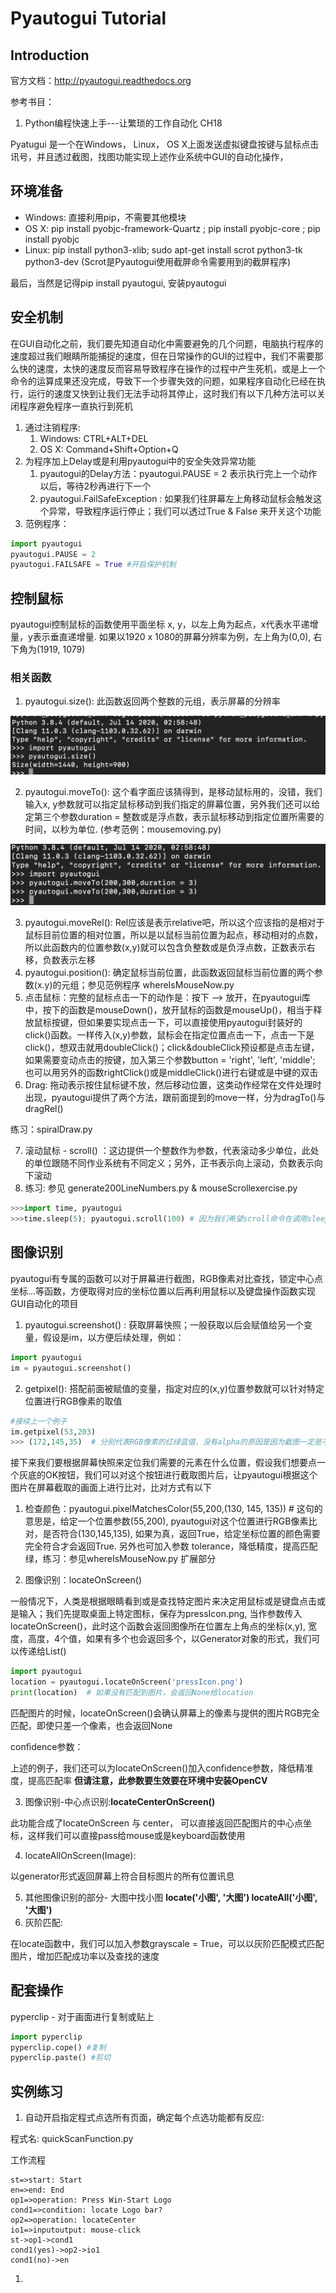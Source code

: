 # Pyautogui Tutorial

## Introduction

官方文档：http://pyautogui.readthedocs.org

参考书目：

1. Python编程快速上手---让繁琐的工作自动化   CH18

Pyatugui 是一个在Windows， Linux， OS X上面发送虚拟键盘按键与鼠标点击讯号，并且透过截图，找图功能实现上述作业系统中GUI的自动化操作，

## 环境准备

- Windows: 直接利用pip，不需要其他模块
- OS X: pip install pyobjc-framework-Quartz ; pip install pyobjc-core ; pip install pyobjc
- Linux: pip install python3-xlib; sudo apt-get install scrot python3-tk python3-dev  (Scrot是Pyautogui使用截屏命令需要用到的截屏程序)

最后，当然是记得pip install pyautogui, 安装pyautogui

## 安全机制

在GUI自动化之前，我们要先知道自动化中需要避免的几个问题，电脑执行程序的速度超过我们眼睛所能捕捉的速度，但在日常操作的GUI的过程中，我们不需要那么快的速度，太快的速度反而容易导致程序在操作的过程中产生死机，或是上一个命令的运算成果还没完成，导致下一个步骤失效的问题，如果程序自动化已经在执行，运行的速度又快到让我们无法手动将其停止，这时我们有以下几种方法可以关闭程序避免程序一直执行到死机

1. 通过注销程序: 
    1. Windows: CTRL+ALT+DEL
    2. OS X: Command+Shift+Option+Q
2. 为程序加上Delay或是利用pyautogui中的安全失效异常功能
    1. pyautogui的Delay方法：pyautogui.PAUSE = 2 表示执行完上一个动作以后，等待2秒再进行下一个
    2. pyautogui.FailSafeException : 如果我们往屏幕左上角移动鼠标会触发这个异常，导致程序运行停止；我们可以透过True & False 来开关这个功能
3. 范例程序：

```python
import pyautogui
pyautogui.PAUSE = 2
pyautogui.FAILSAFE = True #开启保护机制
```



## 控制鼠标

pyautogui控制鼠标的函数使用平面坐标 x, y，以左上角为起点，x代表水平递增量，y表示垂直递增量. 如果以1920 x 1080的屏幕分辨率为例，左上角为(0,0), 右下角为(1919, 1079)

### 相关函数

1. pyautogui.size(): 此函数返回两个整数的元组，表示屏幕的分辨率

![](https://raw.githubusercontent.com/xfzlun/xfzlun.github.iogithub/master/%E6%88%AA%E5%B1%8F2020-08-16%20%E4%B8%8B%E5%8D%884.39.45.png)

2. pyautogui.moveTo(): 这个看字面应该猜得到，是移动鼠标用的，没错，我们输入x, y参数就可以指定鼠标移动到我们指定的屏幕位置，另外我们还可以给定第三个参数duration = 整数或是浮点数，表示鼠标移动到指定位置所需要的时间，以秒为单位. (参考范例：mousemoving.py)

![](https://raw.githubusercontent.com/xfzlun/xfzlun.github.iogithub/master/%E6%88%AA%E5%B1%8F2020-08-16%20%E4%B8%8B%E5%8D%884.55.03.png)

3. pyautogui.moveRel(): Rel应该是表示relative吧，所以这个应该指的是相对于鼠标目前位置的相对位置，所以是以鼠标当前位置为起点，移动相对的点数，所以此函数内的位置参数(x,y)就可以包含负整数或是负浮点数，正数表示右移，负数表示左移
4. pyautogui.position(): 确定鼠标当前位置，此函数返回鼠标当前位置的两个参数(x.y)的元组；参见范例程序 whereIsMouseNow.py 
5. 点击鼠标：完整的鼠标点击一下的动作是：按下 --> 放开，在pyautogui库中，按下的函数是mouseDown()，放开鼠标的函数是mouseUp()，相当于释放鼠标按键，但如果要实现点击一下，可以直接使用pyautogui封装好的click()函数。一样传入(x,y)参数，鼠标会在指定位置点击一下，点击一下是click()，想双击就用doubleClick()；click&doubleClick预设都是点击左键，如果需要变动点击的按键，加入第三个参数button = 'right', 'left', 'middle'; 也可以用另外的函数rightClick()或是middleClick()进行右键或是中键的双击
6. Drag: 拖动表示按住鼠标键不放，然后移动位置，这类动作经常在文件处理时出现，pyautogui提供了两个方法，跟前面提到的move一样，分为dragTo()与dragRel()

练习：spiralDraw.py

7. 滚动鼠标 - scroll() ：这边提供一个整数作为参数，代表滚动多少单位，此处的单位跟随不同作业系统有不同定义；另外，正书表示向上滚动，负数表示向下滚动
8. 练习: 参见 generate200LineNumbers.py & mouseScrollexercise.py

```python
>>>import time, pyautogui
>>>time.sleep(5); pyautogui.scroll(100) # 因为我们希望scroll命令在调用sleep后自动发生，我们在交互式环境中可以用分号让两个命令接续执行
```



## 图像识别

pyautogui有专属的函数可以对于屏幕进行截图，RGB像素对比查找，锁定中心点坐标...等函数，方便取得对应的坐标位置以后再利用鼠标以及键盘操作函数实现GUI自动化的项目

1. pyautogui.screenshot() : 获取屏幕快照；一般获取以后会赋值给另一个变量，假设是im，以方便后续处理，例如：

```python
import pyautogui
im = pyautogui.screenshot()  
```

2. getpixel(): 搭配前面被赋值的变量，指定对应的(x,y)位置参数就可以针对特定位置进行RGB像素的取值

```python
#接续上一个例子
im.getpixel(53,203)
>>> (172,145,35)  # 分别代表RGB像素的红绿蓝值，没有alpha的原因是因为截图一定是不透明的
```



接下来我们要根据屏幕快照来定位我们需要的元素在什么位置，假设我们想要点一个灰底的OK按钮，我们可以对这个按钮进行截取图片后，让pyautogui根据这个图片在屏幕截取的画面上进行比对，比对方式有以下

1. 检查颜色：pyautogui.pixelMatchesColor(55,200,(130, 145, 135)) # 这句的意思是，给定一个位置参数(55,200), pyautogui对这个位置进行RGB像素比对，是否符合(130,145,135), 如果为真，返回True，给定坐标位置的颜色需要完全符合才会返回True. 另外也可加入参数 tolerance，降低精度，提高匹配绿，练习：参见whereIsMouseNow.py 扩展部分

    

2. 图像识别：locateOnScreen()

一般情况下，人类是根据眼睛看到或是查找特定图片来决定用鼠标或是键盘点击或是输入；我们先提取桌面上特定图标，保存为pressIcon.png, 当作参数传入locateOnScreen()，此时这个函数会返回图像所在位置左上角点的坐标(x,y), 宽度，高度，4个值，如果有多个也会返回多个，以Generator对象的形式，我们可以传递给List()

```python
import pyautogui
location = pyautogui.locateOnScreen('pressIcon.png')
print(location)  # 如果没有匹配到图片，会返回None给location
```

匹配图片的时候，locateOnScreen()会确认屏幕上的像素与提供的图片RGB完全匹配，即使只差一个像素，也会返回None

confidence参数：

上述的例子，我们还可以为locateOnScreen()加入confidence参数，降低精准度，提高匹配率 **但请注意，此参数要生效要在环境中安装OpenCV**

3. 图像识别-中心点识别:**locateCenterOnScreen()**

此功能合成了locateOnScreen 与 center， 可以直接返回匹配图片的中心点坐标，这样我们可以直接pass给mouse或是keyboard函数使用

4. locateAllOnScreen(Image):

以generator形式返回屏幕上符合目标图片的所有位置讯息

5. 其他图像识别的部分- 大图中找小图 **locate('小图', '大图')  locateAll('小图', '大图')**
6. 灰阶匹配:

在locate函数中，我们可以加入参数grayscale = True，可以以灰阶匹配模式匹配图片，增加匹配成功率以及查找的速度

## 配套操作

pyperclip - 对于画面进行复制或贴上

```python
import pyperclip
pyperclip.cope() #复制
pyperclip.paste() #剪切
```



## 实例练习

1. 自动开启指定程式点选所有页面，确定每个点选功能都有反应:

程式名: quickScanFunction.py

工作流程

```flow
st=>start: Start
en=>end: End
op1=>operation: Press Win-Start Logo
cond1=>condition: locate Logo bar?
op2=>operation: locateCenter
io1=>inputoutput: mouse-click
st->op1->cond1
cond1(yes)->op2->io1
cond1(no)->en

```















1. 



